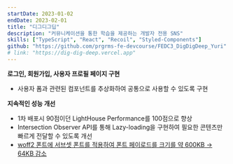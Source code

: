 ```yaml
---
startDate: 2023-01-02
endDate: 2023-02-01
title: "디그디그딥"
description: "커뮤니케이션을 통한 학습을 제공하는 개발자 전용 SNS"
skills: ["TypeScript", "React", "Recoil", "Styled-Components"]
github: "https://github.com/prgrms-fe-devcourse/FEDC3_DigDigDeep_Yuri"
# link: "https://dig-dig-deep.vercel.app"
---
```


**로그인, 회원가입, 사용자 프로필 페이지 구현**

- 사용자 폼과 관련된 컴포넌트를 추상화하여 공통으로 사용할 수 있도록 구현

**지속적인 성능 개선**

- 1차 배포시 90점이던 LightHouse Performance를 100점으로 향상
- Intersection Observer API를 통해 Lazy-loading을 구현하여 필요한 콘텐츠만 빠르게 전달할 수 있도록 개선
- [woff2 폰트에 서브셋 폰트를 적용하여 폰트 페이로드를 크기를 약 600KB → 64KB 감소](https://github.com/prgrms-fe-devcourse/FEDC3_DigDigDeep_Yuri/pull/250)
